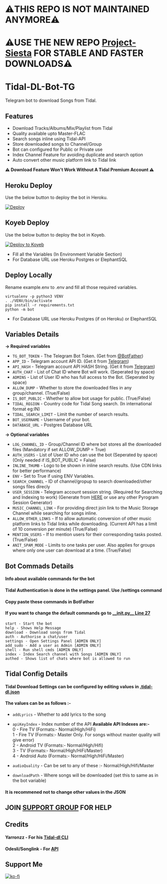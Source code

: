 # ⚠️THIS REPO IS NOT MAINTAINED ANYMORE⚠️
# ⚠️USE THE NEW REPO [Project-Siesta](https://github.com/vinayak-7-0-3/Project-Siesta) FOR STABLE AND FASTER DOWNLOADS⚠️


# Tidal-DL-Bot-TG
Telegram bot to download Songs from Tidal.

## Features

- Download Tracks/Albums/Mix/Playlist from Tidal
- Quality available upto Master-FLAC
- Search songs inline using Tidal-API
- Store downloaded songs to Channel/Group
- Bot can configured for Public or Private use
- Index Channel Feature for avoiding duplicate and search option
- Auto convert other music platform link to Tidal link 

**⚠️ Download Feature Won't Work Without A Tidal Premium Account ⚠️**

## Heroku Deploy
Use the below button to deploy the bot in Heroku.

[![Deploy](https://www.herokucdn.com/deploy/button.svg)](https://heroku.com/deploy)

## Koyeb Deploy
Use the below button to deploy the bot in Koyeb.

[![Deploy to Koyeb](https://www.koyeb.com/static/images/deploy/button.svg)](https://app.koyeb.com/deploy?type=git&repository=github.com/vinayak-7-0-3/Tidal-DL-Telegram&branch=main&name=tidal-dl-tg&run_command=python%20-m%20bot&env[TG_BOT_TOKEN]=&env[APP_ID]=&env[API_HASH]=&env[USER_SESSION]=&env[AUTH_CHAT]=&env[ADMINS]=&env[ALLOW_DUMP]=False&env[IS_BOT_PUBLIC]=True&env[TIDAL_REGION]=IN&env[TIDAL_SEARCH_LIMIT]=10&env[BOT_USERNAME]=&env[OWNER_USERNAME]=&env[DATABASE_URL]=&env[ENV]=True)

- Fill all the Variables (In Environment Variable Section)
- For Database URL use Heroku Postgres or ElephantSQL

## Deploy Locally
Rename example.env to .env and fill all those required variables.
```
virtualenv -p python3 VENV
. ./VENV/bin/activate
pip install -r requirements.txt
python -m bot
```
- For Database URL use Heroku Postgres (if on Heroku) or ElephantSQL

## Variables Details
**-> Required variables**

- `TG_BOT_TOKEN` - The Telegram Bot Token. (Get from [@BotFather](https://t.me/BotFather))
- `APP_ID` - Telegram account API ID. (Get it from [Telegram](https://my.telegram.org))
- `API_HASH` - Telegram account API HASH String. (Get it from [Telegram](https://my.telegram.org))
- `AUTH_CHAT` - List of Chat ID where Bot will work. (Seperated by space)
- `ADMINS` - List of User ID who has full access to the Bot. (Seperated by space)
- `ALLOW_DUMP` - Whether to store the downloaded files in any group/channel. (True/False)
- `IS_BOT_PUBLIC` - Whether to allow bot usage for public. (True/False)
- `TIDAL_REGION` - Country code for Tidal Song search. (In international format eg:IN)
- `TIDAL_SEARCH_LIMIT` - Limit the number of search results.
- `BOT_USERNAME` - Username of your bot.
- `DATABASE_URL` - Postgres Database URL

**-> Optional variables**
- `LOG_CHANNEL_ID` - Group/Channel ID where bot stores all the downloaded files (Mandatory if set ALLOW_DUMP = True)
- `AUTH_USERS` - List of User ID who can use the bot (Seperated by space) (Only needed if IS_BOT_PUBLIC = False)
- `INLINE_THUMB` - Logo to be shown in inline search results. (Use CDN links for better performance)
- `ENV` - Set to True if using ENV Variables.
- `SEARCH_CHANNEL` - ID of channel/gropup to search downloaded/other songs files direcly
- `USER_SESSION` - Telegram account session string. (Required for Searching and Indexing to work) (Generate from [HERE](https://replit.com/@vm703/Pyro-Session-Gen?lite=1&outputonly=1#main.py) or use any other Pyrogram Session Generator)
- `MUSIC_CHANNEL_LINK` - For providing direct join link to the Music Storage Channel while searching for songs inline.
- `ALLOW_OTHER_LINKS` - If to allow automatic conversion of other music platform links to Tidal links while downloading. (Current API has a limit of 10 conversion per minute) (True/False)
- `MENTION_USERS` - If to mention users for their corresponding tasks posted. (True/False)
- `ANIT_SPAM_MODE` - Limits to one tasks per user. Also applies for groups where only one user can download at a time. (True/False)



## Bot Commads Details
#### Info about available commands for the bot
#### Tidal Authentication is done in the settings panel. Use /settings command
#### Copy paste these commands in BotFather
#### If you want to change the default commands go to [__init.py\_\_ Line 27](https://github.com/vinayak-7-0-3/Tidal-DL-Telegram/blob/90a176565bdf3002768c5be2840c7b81eb969cfb/bot/__init__.py#L27)

```
start - Start the bot
help - Shows Help Message
download - Download songs from Tidal
auth - Authorise a chat/user
settings - Open Settings Panel [ADMIN ONLY]
add_sudo - Add a user as Admin [ADMIN ONLY]
shell - Run shell cmds [ADMIN ONLY]
index - Index Search channel with Songs [ADMIN ONLY]
authed - Shows list of chats where bot is allowed to run
```

## Tidal Config Details
#### Tidal Download Settings can be configured by editing values in [.tidal-dl.json](https://github.com/vinayak-7-0-3/Tidal-DL-Telegram/blob/main/.tidal-dl.json)
#### The values can be as follows :-
- `addLyrics` - Whether to add lyrics to the song

- `apiKeyIndex` - Index number of the API 
**Available API Indexes are:-**\
0 - Fire TV (Formats:- Normal/High/HiFi)\
1 - Fire TV (Formats:- Master Only. For songs without master quality will give error)\
2 - Android TV (Formats:- Normal/High/Hifi)\
3 - TV (Formats:- Normal/High/HiFi/Master)\
4 - Android Auto (Formats:- Normal/High/HiFi/Master)

- `audioQuality` - Can be set to any of these :- Normal/High/Hifi/Master

- `downloadPath` - Where songs will be downloaded (set this to same as in the bot variable)

#### It is recommened not to change other values in the JSON

## JOIN [SUPPORT GROUP](https://t.me/weebzgroup) FOR HELP

## Credits
#### Yarronzz - For his [Tidal-dl CLI](https://github.com/yaronzz/Tidal-Media-Downloader)
#### Odesli/Songlink - For [API](https://www.notion.so/API-d0ebe08a5e304a55928405eb682f6741)

## Support Me
[![ko-fi](https://ko-fi.com/img/githubbutton_sm.svg)](https://ko-fi.com/I2I7FWQZ4)
